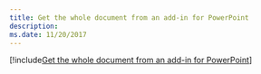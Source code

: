 ```yaml
---
title: Get the whole document from an add-in for PowerPoint
description: 
ms.date: 11/20/2017 
---
```


[!include[Get the whole document from an add-in for PowerPoint](../includes/file-get-the-whole-document-from-an-add-in-for-powerpoint-or-word.md)]